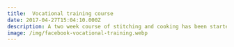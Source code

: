 ```yaml
---
title:  Vocational training course
date: 2017-04-27T15:04:10.000Z
description: A two week course of stitching and cooking has been started for slum area ladies to enhance and  develop their skills to support their families financially.
image: /img/facebook-vocational-training.webp
---
```

